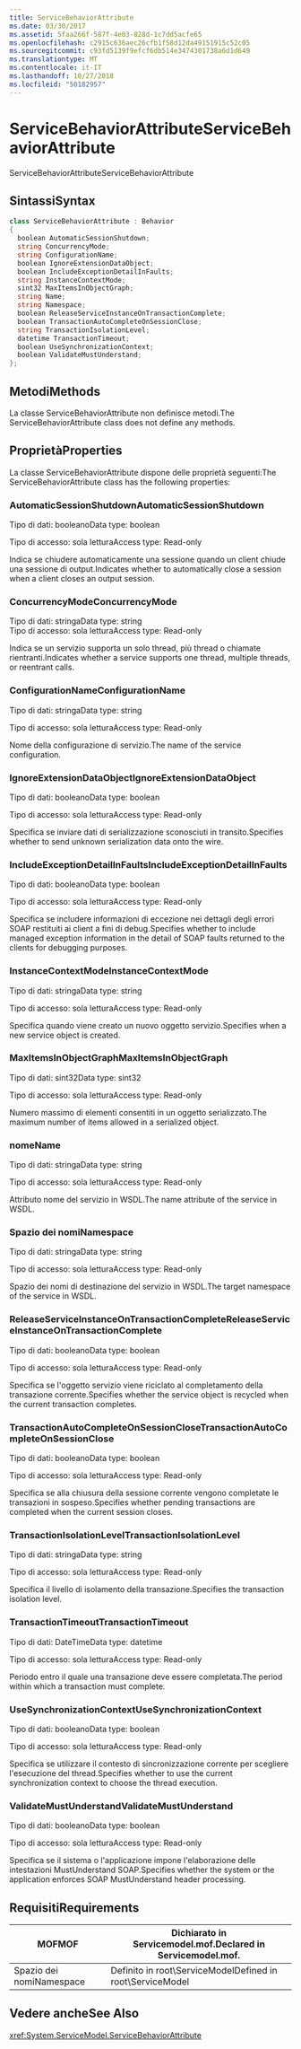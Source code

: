 ```yaml
---
title: ServiceBehaviorAttribute
ms.date: 03/30/2017
ms.assetid: 5faa266f-587f-4e03-828d-1c7dd5acfe65
ms.openlocfilehash: c2915c636aec26cfb1f58d12da49151915c52c05
ms.sourcegitcommit: c93fd5139f9efcf6db514e3474301738a6d1d649
ms.translationtype: MT
ms.contentlocale: it-IT
ms.lasthandoff: 10/27/2018
ms.locfileid: "50182957"
---
```

# <a name="servicebehaviorattribute"></a><span data-ttu-id="12595-102">ServiceBehaviorAttribute</span><span class="sxs-lookup"><span data-stu-id="12595-102">ServiceBehaviorAttribute</span></span>
<span data-ttu-id="12595-103">ServiceBehaviorAttribute</span><span class="sxs-lookup"><span data-stu-id="12595-103">ServiceBehaviorAttribute</span></span>  
  
## <a name="syntax"></a><span data-ttu-id="12595-104">Sintassi</span><span class="sxs-lookup"><span data-stu-id="12595-104">Syntax</span></span>  
  
```csharp
class ServiceBehaviorAttribute : Behavior  
{  
  boolean AutomaticSessionShutdown;  
  string ConcurrencyMode;  
  string ConfigurationName;  
  boolean IgnoreExtensionDataObject;  
  boolean IncludeExceptionDetailInFaults;  
  string InstanceContextMode;  
  sint32 MaxItemsInObjectGraph;  
  string Name;  
  string Namespace;  
  boolean ReleaseServiceInstanceOnTransactionComplete;  
  boolean TransactionAutoCompleteOnSessionClose;  
  string TransactionIsolationLevel;  
  datetime TransactionTimeout;  
  boolean UseSynchronizationContext;  
  boolean ValidateMustUnderstand;  
};  
```  
  
## <a name="methods"></a><span data-ttu-id="12595-105">Metodi</span><span class="sxs-lookup"><span data-stu-id="12595-105">Methods</span></span>  
 <span data-ttu-id="12595-106">La classe ServiceBehaviorAttribute non definisce metodi.</span><span class="sxs-lookup"><span data-stu-id="12595-106">The ServiceBehaviorAttribute class does not define any methods.</span></span>  
  
## <a name="properties"></a><span data-ttu-id="12595-107">Proprietà</span><span class="sxs-lookup"><span data-stu-id="12595-107">Properties</span></span>  
 <span data-ttu-id="12595-108">La classe ServiceBehaviorAttribute dispone delle proprietà seguenti:</span><span class="sxs-lookup"><span data-stu-id="12595-108">The ServiceBehaviorAttribute class has the following properties:</span></span>  
  
### <a name="automaticsessionshutdown"></a><span data-ttu-id="12595-109">AutomaticSessionShutdown</span><span class="sxs-lookup"><span data-stu-id="12595-109">AutomaticSessionShutdown</span></span>  
 <span data-ttu-id="12595-110">Tipo di dati: booleano</span><span class="sxs-lookup"><span data-stu-id="12595-110">Data type: boolean</span></span>  
  
 <span data-ttu-id="12595-111">Tipo di accesso: sola lettura</span><span class="sxs-lookup"><span data-stu-id="12595-111">Access type: Read-only</span></span>  
  
 <span data-ttu-id="12595-112">Indica se chiudere automaticamente una sessione quando un client chiude una sessione di output.</span><span class="sxs-lookup"><span data-stu-id="12595-112">Indicates whether to automatically close a session when a client closes an output session.</span></span>  
  
### <a name="concurrencymode"></a><span data-ttu-id="12595-113">ConcurrencyMode</span><span class="sxs-lookup"><span data-stu-id="12595-113">ConcurrencyMode</span></span>  
 <span data-ttu-id="12595-114">Tipo di dati: stringa</span><span class="sxs-lookup"><span data-stu-id="12595-114">Data type: string</span></span>  
<span data-ttu-id="12595-115">Tipo di accesso: sola lettura</span><span class="sxs-lookup"><span data-stu-id="12595-115">Access type: Read-only</span></span>  
  
 <span data-ttu-id="12595-116">Indica se un servizio supporta un solo thread, più thread o chiamate rientranti.</span><span class="sxs-lookup"><span data-stu-id="12595-116">Indicates whether a service supports one thread, multiple threads, or reentrant calls.</span></span>  
  
### <a name="configurationname"></a><span data-ttu-id="12595-117">ConfigurationName</span><span class="sxs-lookup"><span data-stu-id="12595-117">ConfigurationName</span></span>  
 <span data-ttu-id="12595-118">Tipo di dati: stringa</span><span class="sxs-lookup"><span data-stu-id="12595-118">Data type: string</span></span>  
  
 <span data-ttu-id="12595-119">Tipo di accesso: sola lettura</span><span class="sxs-lookup"><span data-stu-id="12595-119">Access type: Read-only</span></span>  
  
 <span data-ttu-id="12595-120">Nome della configurazione di servizio.</span><span class="sxs-lookup"><span data-stu-id="12595-120">The name of the service configuration.</span></span>  
  
### <a name="ignoreextensiondataobject"></a><span data-ttu-id="12595-121">IgnoreExtensionDataObject</span><span class="sxs-lookup"><span data-stu-id="12595-121">IgnoreExtensionDataObject</span></span>  
 <span data-ttu-id="12595-122">Tipo di dati: booleano</span><span class="sxs-lookup"><span data-stu-id="12595-122">Data type: boolean</span></span>  
  
 <span data-ttu-id="12595-123">Tipo di accesso: sola lettura</span><span class="sxs-lookup"><span data-stu-id="12595-123">Access type: Read-only</span></span>  
  
 <span data-ttu-id="12595-124">Specifica se inviare dati di serializzazione sconosciuti in transito.</span><span class="sxs-lookup"><span data-stu-id="12595-124">Specifies whether to send unknown serialization data onto the wire.</span></span>  
  
### <a name="includeexceptiondetailinfaults"></a><span data-ttu-id="12595-125">IncludeExceptionDetailInFaults</span><span class="sxs-lookup"><span data-stu-id="12595-125">IncludeExceptionDetailInFaults</span></span>  
 <span data-ttu-id="12595-126">Tipo di dati: booleano</span><span class="sxs-lookup"><span data-stu-id="12595-126">Data type: boolean</span></span>  
  
 <span data-ttu-id="12595-127">Tipo di accesso: sola lettura</span><span class="sxs-lookup"><span data-stu-id="12595-127">Access type: Read-only</span></span>  
  
 <span data-ttu-id="12595-128">Specifica se includere informazioni di eccezione nei dettagli degli errori SOAP restituiti ai client a fini di debug.</span><span class="sxs-lookup"><span data-stu-id="12595-128">Specifies whether to include managed exception information in the detail of SOAP faults returned to the clients for debugging purposes.</span></span>  
  
### <a name="instancecontextmode"></a><span data-ttu-id="12595-129">InstanceContextMode</span><span class="sxs-lookup"><span data-stu-id="12595-129">InstanceContextMode</span></span>  
 <span data-ttu-id="12595-130">Tipo di dati: stringa</span><span class="sxs-lookup"><span data-stu-id="12595-130">Data type: string</span></span>  
  
 <span data-ttu-id="12595-131">Tipo di accesso: sola lettura</span><span class="sxs-lookup"><span data-stu-id="12595-131">Access type: Read-only</span></span>  
  
 <span data-ttu-id="12595-132">Specifica quando viene creato un nuovo oggetto servizio.</span><span class="sxs-lookup"><span data-stu-id="12595-132">Specifies when a new service object is created.</span></span>  
  
### <a name="maxitemsinobjectgraph"></a><span data-ttu-id="12595-133">MaxItemsInObjectGraph</span><span class="sxs-lookup"><span data-stu-id="12595-133">MaxItemsInObjectGraph</span></span>  
 <span data-ttu-id="12595-134">Tipo di dati: sint32</span><span class="sxs-lookup"><span data-stu-id="12595-134">Data type: sint32</span></span>  
  
 <span data-ttu-id="12595-135">Tipo di accesso: sola lettura</span><span class="sxs-lookup"><span data-stu-id="12595-135">Access type: Read-only</span></span>  
  
 <span data-ttu-id="12595-136">Numero massimo di elementi consentiti in un oggetto serializzato.</span><span class="sxs-lookup"><span data-stu-id="12595-136">The maximum number of items allowed in a serialized object.</span></span>  
  
### <a name="name"></a><span data-ttu-id="12595-137">nome</span><span class="sxs-lookup"><span data-stu-id="12595-137">Name</span></span>  
 <span data-ttu-id="12595-138">Tipo di dati: stringa</span><span class="sxs-lookup"><span data-stu-id="12595-138">Data type: string</span></span>  
  
 <span data-ttu-id="12595-139">Tipo di accesso: sola lettura</span><span class="sxs-lookup"><span data-stu-id="12595-139">Access type: Read-only</span></span>  
  
 <span data-ttu-id="12595-140">Attributo nome del servizio in WSDL.</span><span class="sxs-lookup"><span data-stu-id="12595-140">The name attribute of the service in WSDL.</span></span>  
  
### <a name="namespace"></a><span data-ttu-id="12595-141">Spazio dei nomi</span><span class="sxs-lookup"><span data-stu-id="12595-141">Namespace</span></span>  
 <span data-ttu-id="12595-142">Tipo di dati: stringa</span><span class="sxs-lookup"><span data-stu-id="12595-142">Data type: string</span></span>  
  
 <span data-ttu-id="12595-143">Tipo di accesso: sola lettura</span><span class="sxs-lookup"><span data-stu-id="12595-143">Access type: Read-only</span></span>  
  
 <span data-ttu-id="12595-144">Spazio dei nomi di destinazione del servizio in WSDL.</span><span class="sxs-lookup"><span data-stu-id="12595-144">The target namespace of the service in WSDL.</span></span>  
  
### <a name="releaseserviceinstanceontransactioncomplete"></a><span data-ttu-id="12595-145">ReleaseServiceInstanceOnTransactionComplete</span><span class="sxs-lookup"><span data-stu-id="12595-145">ReleaseServiceInstanceOnTransactionComplete</span></span>  
 <span data-ttu-id="12595-146">Tipo di dati: booleano</span><span class="sxs-lookup"><span data-stu-id="12595-146">Data type: boolean</span></span>  
  
 <span data-ttu-id="12595-147">Tipo di accesso: sola lettura</span><span class="sxs-lookup"><span data-stu-id="12595-147">Access type: Read-only</span></span>  
  
 <span data-ttu-id="12595-148">Specifica se l'oggetto servizio viene riciclato al completamento della transazione corrente.</span><span class="sxs-lookup"><span data-stu-id="12595-148">Specifies whether the service object is recycled when the current transaction completes.</span></span>  
  
### <a name="transactionautocompleteonsessionclose"></a><span data-ttu-id="12595-149">TransactionAutoCompleteOnSessionClose</span><span class="sxs-lookup"><span data-stu-id="12595-149">TransactionAutoCompleteOnSessionClose</span></span>  
 <span data-ttu-id="12595-150">Tipo di dati: booleano</span><span class="sxs-lookup"><span data-stu-id="12595-150">Data type: boolean</span></span>  
  
 <span data-ttu-id="12595-151">Tipo di accesso: sola lettura</span><span class="sxs-lookup"><span data-stu-id="12595-151">Access type: Read-only</span></span>  
  
 <span data-ttu-id="12595-152">Specifica se alla chiusura della sessione corrente vengono completate le transazioni in sospeso.</span><span class="sxs-lookup"><span data-stu-id="12595-152">Specifies whether pending transactions are completed when the current session closes.</span></span>  
  
### <a name="transactionisolationlevel"></a><span data-ttu-id="12595-153">TransactionIsolationLevel</span><span class="sxs-lookup"><span data-stu-id="12595-153">TransactionIsolationLevel</span></span>  
 <span data-ttu-id="12595-154">Tipo di dati: stringa</span><span class="sxs-lookup"><span data-stu-id="12595-154">Data type: string</span></span>  
  
 <span data-ttu-id="12595-155">Tipo di accesso: sola lettura</span><span class="sxs-lookup"><span data-stu-id="12595-155">Access type: Read-only</span></span>  
  
 <span data-ttu-id="12595-156">Specifica il livello di isolamento della transazione.</span><span class="sxs-lookup"><span data-stu-id="12595-156">Specifies the transaction isolation level.</span></span>  
  
### <a name="transactiontimeout"></a><span data-ttu-id="12595-157">TransactionTimeout</span><span class="sxs-lookup"><span data-stu-id="12595-157">TransactionTimeout</span></span>  
 <span data-ttu-id="12595-158">Tipo di dati: DateTime</span><span class="sxs-lookup"><span data-stu-id="12595-158">Data type: datetime</span></span>  
  
 <span data-ttu-id="12595-159">Tipo di accesso: sola lettura</span><span class="sxs-lookup"><span data-stu-id="12595-159">Access type: Read-only</span></span>  
  
 <span data-ttu-id="12595-160">Periodo entro il quale una transazione deve essere completata.</span><span class="sxs-lookup"><span data-stu-id="12595-160">The period within which a transaction must complete.</span></span>  
  
### <a name="usesynchronizationcontext"></a><span data-ttu-id="12595-161">UseSynchronizationContext</span><span class="sxs-lookup"><span data-stu-id="12595-161">UseSynchronizationContext</span></span>  
 <span data-ttu-id="12595-162">Tipo di dati: booleano</span><span class="sxs-lookup"><span data-stu-id="12595-162">Data type: boolean</span></span>  
  
 <span data-ttu-id="12595-163">Tipo di accesso: sola lettura</span><span class="sxs-lookup"><span data-stu-id="12595-163">Access type: Read-only</span></span>  
  
 <span data-ttu-id="12595-164">Specifica se utilizzare il contesto di sincronizzazione corrente per scegliere l'esecuzione del thread.</span><span class="sxs-lookup"><span data-stu-id="12595-164">Specifies whether to use the current synchronization context to choose the thread execution.</span></span>  
  
### <a name="validatemustunderstand"></a><span data-ttu-id="12595-165">ValidateMustUnderstand</span><span class="sxs-lookup"><span data-stu-id="12595-165">ValidateMustUnderstand</span></span>  
 <span data-ttu-id="12595-166">Tipo di dati: booleano</span><span class="sxs-lookup"><span data-stu-id="12595-166">Data type: boolean</span></span>  
  
 <span data-ttu-id="12595-167">Tipo di accesso: sola lettura</span><span class="sxs-lookup"><span data-stu-id="12595-167">Access type: Read-only</span></span>  
  
 <span data-ttu-id="12595-168">Specifica se il sistema o l'applicazione impone l'elaborazione delle intestazioni MustUnderstand SOAP.</span><span class="sxs-lookup"><span data-stu-id="12595-168">Specifies whether the system or the application enforces SOAP MustUnderstand header processing.</span></span>  
  
## <a name="requirements"></a><span data-ttu-id="12595-169">Requisiti</span><span class="sxs-lookup"><span data-stu-id="12595-169">Requirements</span></span>  
  
|<span data-ttu-id="12595-170">MOF</span><span class="sxs-lookup"><span data-stu-id="12595-170">MOF</span></span>|<span data-ttu-id="12595-171">Dichiarato in Servicemodel.mof.</span><span class="sxs-lookup"><span data-stu-id="12595-171">Declared in Servicemodel.mof.</span></span>|  
|---------|-----------------------------------|  
|<span data-ttu-id="12595-172">Spazio dei nomi</span><span class="sxs-lookup"><span data-stu-id="12595-172">Namespace</span></span>|<span data-ttu-id="12595-173">Definito in root\ServiceModel</span><span class="sxs-lookup"><span data-stu-id="12595-173">Defined in root\ServiceModel</span></span>|  
  
## <a name="see-also"></a><span data-ttu-id="12595-174">Vedere anche</span><span class="sxs-lookup"><span data-stu-id="12595-174">See Also</span></span>  
 <xref:System.ServiceModel.ServiceBehaviorAttribute>
